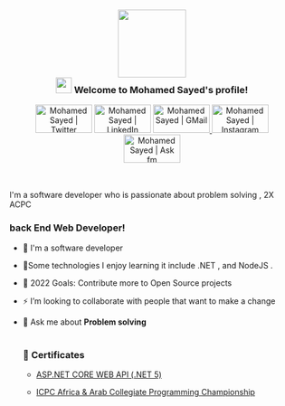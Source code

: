 
<h3 align="center">
     <img src="https://media.giphy.com/media/12oufCB0MyZ1Go/giphy.gif" width="120px">
    <br/>
<img src="https://media.giphy.com/media/hvRJCLFzcasrR4ia7z/giphy.gif" width="28">
Welcome to Mohamed Sayed's profile!
</h3>
<p align="center">
<a href="https://twitter.com/M7mmed_Sayed"><img alt="Mohamed Sayed | Twitter" width="100px" height="50px" src="https://img.shields.io/badge/twitter-%231FA1F1?style=flat&logo=twitter&logoColor=white"/></a>
    <a href="https://www.linkedin.com/in/m7mmed-sayed"><img alt="Mohamed Sayed | LinkedIn" width="100px" height="50px"   src="https://img.shields.io/badge/linkedin-%230177B5?style=flat&logo=linkedin&logoColor=white"/></a>
    <a href="mailto:mohamedsayed1167@gmail.com"><img alt="Mohamed Sayed | GMail" width="100px" height="50px"  src="https://camo.githubusercontent.com/4a21774b9d6abd72ff3f8f2abf20cb44d95ea2c8c19b273b9df62a33266d087e/68747470733a2f2f696d672e736869656c64732e696f2f62616467652f2d476d61696c2d6331343433383f7374796c653d666c6174266c6f676f3d476d61696c266c6f676f436f6c6f723d7768697465" />
    <a href="https://www.instagram.com/M7mmed_Sayed"><img alt="Mohamed Sayed | Instagram"  width="100px" height="50px" src="https://img.shields.io/badge/instagram-%23E4415F?style=flat&logo=instagram&logoColor=white"/></a>
        <a href="https://ask.fm/mohamedsayed1167"><img alt="Mohamed Sayed | Ask fm"  width="100px" height="50px" src="https://camo.githubusercontent.com/0de8a8b6081d5652c65bdd57d9137e0abc30fbb4408fca8f2d67aae2ca33afd0/68747470733a2f2f696d672e736869656c64732e696f2f7374617469632f76313f7374796c653d666f722d7468652d6261646765266d6573736167653d41534b666d26636f6c6f723d444233353532266c6f676f3d41534b666d266c6f676f436f6c6f723d464646464646266c6162656c3d"/></a>
  </p>
    <br/>
  <br/>
I'm a software developer who is passionate about problem solving , 2X ACPC 




### back End Web Developer!
- 🔭 I'm a software developer
- 🌱Some technologies I enjoy learning  it include .NET , and NodeJS .
- 🥅 2022 Goals: Contribute more to Open Source projects
- ⚡ I’m looking to collaborate with people that want to make a change
- 💬 Ask me about **Problem solving**
    <br/>
  <br/>

  ### 📜 Certificates
    - [ASP.NET CORE WEB API (.NET 5) ](https://www.udemy.com/certificate/UC-9a7d9be4-61b2-45af-8ba9-31fd0ed23b8f)
    
     - [ ICPC Africa & Arab Collegiate Programming Championship ](https://icpc.global/ICPCID/41CR1SR62R1C)


